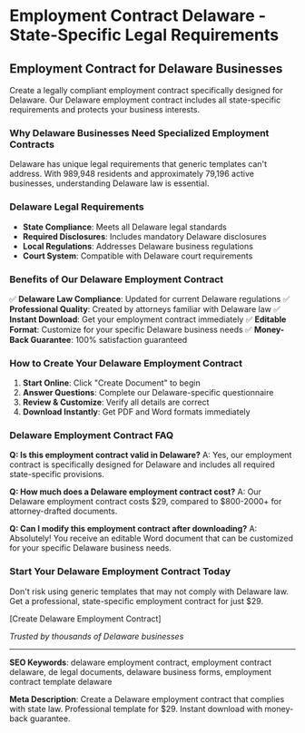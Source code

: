# Employment Contract Delaware - State-Specific Legal Requirements

## Employment Contract for Delaware Businesses

Create a legally compliant employment contract specifically designed for Delaware. Our Delaware employment contract includes all state-specific requirements and protects your business interests.

### Why Delaware Businesses Need Specialized Employment Contracts

Delaware has unique legal requirements that generic templates can't address. With 989,948 residents and approximately 79,196 active businesses, understanding Delaware law is essential.

### Delaware Legal Requirements

- **State Compliance**: Meets all Delaware legal standards
- **Required Disclosures**: Includes mandatory Delaware disclosures
- **Local Regulations**: Addresses Delaware business regulations
- **Court System**: Compatible with Delaware court requirements

### Benefits of Our Delaware Employment Contract

✅ **Delaware Law Compliance**: Updated for current Delaware regulations
✅ **Professional Quality**: Created by attorneys familiar with Delaware law
✅ **Instant Download**: Get your employment contract immediately
✅ **Editable Format**: Customize for your specific Delaware business needs
✅ **Money-Back Guarantee**: 100% satisfaction guaranteed

### How to Create Your Delaware Employment Contract

1. **Start Online**: Click "Create Document" to begin
2. **Answer Questions**: Complete our Delaware-specific questionnaire
3. **Review & Customize**: Verify all details are correct
4. **Download Instantly**: Get PDF and Word formats immediately

### Delaware Employment Contract FAQ

**Q: Is this employment contract valid in Delaware?**
A: Yes, our employment contract is specifically designed for Delaware and includes all required state-specific provisions.

**Q: How much does a Delaware employment contract cost?**
A: Our Delaware employment contract costs $29, compared to $800-2000+ for attorney-drafted documents.

**Q: Can I modify this employment contract after downloading?**
A: Absolutely! You receive an editable Word document that can be customized for your specific Delaware business needs.

### Start Your Delaware Employment Contract Today

Don't risk using generic templates that may not comply with Delaware law. Get a professional, state-specific employment contract for just $29.

[Create Delaware Employment Contract]

*Trusted by thousands of Delaware businesses*

---

**SEO Keywords**: delaware employment contract, employment contract delaware, de legal documents, delaware business forms, employment contract template delaware

**Meta Description**: Create a Delaware employment contract that complies with state law. Professional template for $29. Instant download with money-back guarantee.
